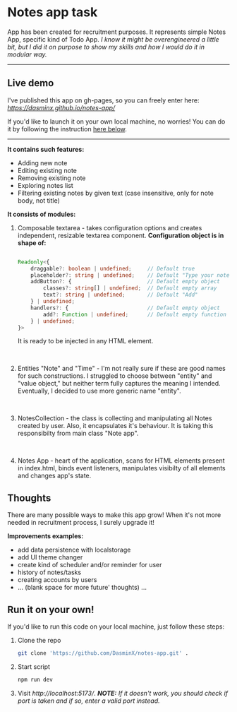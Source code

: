 # Notes app task

App has been created for recruitment purposes. It represents simple Notes App, specific kind of Todo App.
*I know it might be overengineered a little bit, but I did it on purpose to show my skills and how I would do it in modular way.*

---

## Live demo

I've published this app on gh-pages, so you can freely enter here: 
*https://dasminx.github.io/notes-app/*

If you'd like to launch it on your own local machine, no worries! You can do it by following the instruction [here below](#run-it-on-your-own).

---

**It contains such features:**

- Adding new note
- Editing existing note
- Removing existing note
- Exploring notes list
- Filtering existing notes by given text (case insensitive, only for note body, not title)

**It consists of modules:**

1. Composable textarea - takes configuration options and creates independent, resizable textarea component. **Configuration object is in shape of:**

    ```typescript

    Readonly<{
        draggable?: boolean | undefined;     // Default true
        placeholder?: string | undefined;    // Default "Type your note..."
        addButton?: {                        // Default empty object
            classes?: string[] | undefined;  // Default empty array
            text?: string | undefined;       // Default "Add"
        } | undefined;
        handlers?: {                         // Default empty object
            add?: Function | undefined;      // Default empty function
        } | undefined;
    }>

    ```

    It is ready to be injected in any HTML element.

    <br>

2. Entities "Note" and "Time" - I'm not really sure if these are good names for such constructions. I struggled to choose between "entity" and "value object," but neither term fully captures the meaning I intended. Eventually, I decided to use more generic name "entity".

    <br>

3. NotesCollection - the class is collecting and manipulating all Notes created by user. Also, it encapsulates it's behaviour. It is taking this responsibilty from main class "Note app".

    <br>

4. Notes App - heart of the application, scans for HTML elements present in index.html, binds event listeners, manipulates visibilty of all elements and changes app's state.


## Thoughts

There are many possible ways to make this app grow! When it's not more needed in recruitment process, I surely upgrade it!

**Improvements examples:**

- add data persistence with localstorage
- add UI theme changer
- create kind of scheduler and/or reminder for user
- history of notes/tasks
- creating accounts by users
- ... (blank space for more future' thoughts) ...

## Run it on your own!

If you'd like to run this code on your local machine, just follow these steps:

1. Clone the repo

    ```bash
    git clone 'https://github.com/DasminX/notes-app.git' .
    ```

2. Start script

    ```bash
    npm run dev
    ```

3. Visit *http://localhost:5173/*.
***NOTE:*** *If it doesn't work, you should check if port is taken and if so, enter a valid port instead.*

